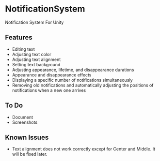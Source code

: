 # NotificationSystem
Notification System For Unity

## Features
- Editing text
- Adjusting text color
- Adjusting text alignment
- Setting text background
- Adjusting appearance, lifetime, and disappearance durations
- Appearance and disappearance effects
- Displaying a specific number of notifications simultaneously
- Removing old notifications and automatically adjusting the positions of notifications when a new one arrives

## To Do
- Document
- Screenshots

## Known Issues
- Text alignment does not work correctly except for Center and Middle. It will be fixed later.
